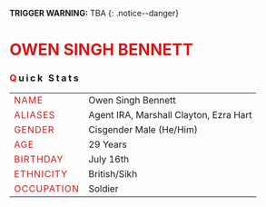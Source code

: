 **TRIGGER WARNING:** TBA
{: .notice--danger}

<!---------
header name
----------->

<h1 style="color:#d71919"> OWEN SINGH BENNETT</h1>

<!---------
profile
----------->

<h3 class="text-uppercase font-weight-bold" style="letter-spacing:3px;">
    <span style="color:#d71919;">Q</span>uick Stats
</h3>

|          |         |
| -------- | ------- |
| <span class="text-uppercase pr-3 font-weight-bold" style="color:#d71919;letter-spacing:1px;">NAME</span> | Owen Singh Bennett |
| <span class="text-uppercase pr-3 font-weight-bold" style="color:#d71919;letter-spacing:1px;">ALIASES</span> | Agent IRA, Marshall Clayton, Ezra Hart |
| <span class="text-uppercase pr-3 font-weight-bold" style="color:#d71919;letter-spacing:1px;">GENDER</span> | Cisgender Male (He/Him) |
| <span class="text-uppercase pr-3 font-weight-bold" style="color:#d71919;letter-spacing:1px;">AGE</span> | 29 Years |
| <span class="text-uppercase pr-3 font-weight-bold" style="color:#d71919;letter-spacing:1px;">BIRTHDAY</span> | July 16th |
| <span class="text-uppercase pr-3 font-weight-bold" style="color:#d71919;letter-spacing:1px;">ETHNICITY</span> | British/Sikh |
| <span class="text-uppercase pr-3 font-weight-bold" style="color:#d71919;letter-spacing:1px;">OCCUPATION</span> | Soldier |




